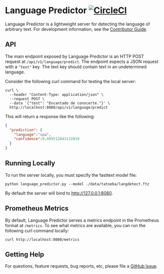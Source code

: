 # Language Predictor [![CircleCI](https://circleci.com/gh/NLPKit/LanguagePredictor.svg?style=svg)](https://circleci.com/gh/NLPKit/LanguagePredictor)

Language Predictor is a lightweight server for detecting the language of arbitrary text. For development information, see the [Contributor Guide](./CONTRIBUTING.md).

## API

The main endpoint exposed by Language Predictor is an HTTP POST request at `/api/v1/language/predict`. The endpoint expects a JSON request with a `"text"` key. The text key should contain text in an undetermined language.

Consider the following curl command for testing the local server:

```
curl \
  --header "Content-Type: application/json" \
  --request POST \
  --data '{"text": "Encantado de conocerte."}' \
  http://localhost:8080/api/v1/language/predict
```

This will return a response like the following:

```json
{
  "prediction": {
    "language":"spa",
    "confidence":0.995512843132019
  }
}
```

## Running Locally

To run the server locally, you must specify the fasttext model file:

```
python language_predictor.py --model ./data/tatoeba/langdetect.ftz
```

By default the server will bind to http://127.0.0.1:8080.

## Prometheus Metrics

By default, Language Predictor serves a metrics endpoint in the Prometheus format at `/metrics`. To see what metrics are available, you can run the following curl command locally:

```
curl http://localhost:8080/metrics
```

## Getting Help

For questions, feature requests, bug reports, etc, please file a [GitHub Issue](https://github.com/NLPKit/LanguagePredictor/issues/new).
